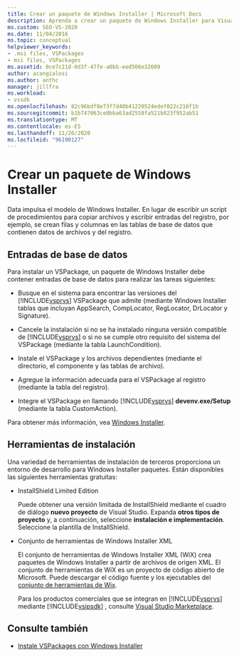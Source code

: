 ```yaml
---
title: Crear un paquete de Windows Installer | Microsoft Docs
description: Aprenda a crear un paquete de Windows Installer para Visual Studio que consta de tablas de base de datos que contienen datos de registro y archivos.
ms.custom: SEO-VS-2020
ms.date: 11/04/2016
ms.topic: conceptual
helpviewer_keywords:
- .msi files, VSPackages
- msi files, VSPackages
ms.assetid: 0ce7c21d-0d3f-47fe-a0bb-eed506e32609
author: acangialosi
ms.author: anthc
manager: jillfra
ms.workload:
- vssdk
ms.openlocfilehash: 82c96bdf8e73f7d40b41220524edef022c216f1b
ms.sourcegitcommit: b1b747063ce0bba63ad2558fa521b823f952ab51
ms.translationtype: MT
ms.contentlocale: es-ES
ms.lasthandoff: 11/26/2020
ms.locfileid: "96190127"
---
```

# <a name="author-a-windows-installer-package"></a>Crear un paquete de Windows Installer
Data impulsa el modelo de Windows Installer. En lugar de escribir un script de procedimientos para copiar archivos y escribir entradas del registro, por ejemplo, se crean filas y columnas en las tablas de base de datos que contienen datos de archivos y del registro.

## <a name="database-entries"></a>Entradas de base de datos
Para instalar un VSPackage, un paquete de Windows Installer debe contener entradas de base de datos para realizar las tareas siguientes:

- Busque en el sistema para encontrar las versiones del [!INCLUDE[vsprvs](../../code-quality/includes/vsprvs_md.md)] VSPackage que admite (mediante Windows Installer tablas que incluyan AppSearch, CompLocator, RegLocator, DrLocator y Signature).

- Cancele la instalación si no se ha instalado ninguna versión compatible de [!INCLUDE[vsprvs](../../code-quality/includes/vsprvs_md.md)] o si no se cumple otro requisito del sistema del VSPackage (mediante la tabla LaunchCondition).

- Instale el VSPackage y los archivos dependientes (mediante el directorio, el componente y las tablas de archivo).

- Agregue la información adecuada para el VSPackage al registro (mediante la tabla del registro).

- Integre el VSPackage en llamando [!INCLUDE[vsprvs](../../code-quality/includes/vsprvs_md.md)] **devenv.exe/Setup** (mediante la tabla CustomAction).

Para obtener más información, vea [Windows Installer](/windows/desktop/Msi/windows-installer-portal).

## <a name="setup-tools"></a>Herramientas de instalación
Una variedad de herramientas de instalación de terceros proporciona un entorno de desarrollo para Windows Installer paquetes. Están disponibles las siguientes herramientas gratuitas:

- InstallShield Limited Edition

   Puede obtener una versión limitada de InstallShield mediante el cuadro de diálogo **nuevo proyecto** de Visual Studio. Expanda **otros tipos de proyecto** y, a continuación, seleccione **instalación e implementación**. Seleccione la plantilla de InstallShield.

- Conjunto de herramientas de Windows Installer XML

   El conjunto de herramientas de Windows Installer XML (WiX) crea paquetes de Windows Installer a partir de archivos de origen XML. El conjunto de herramientas de WiX es un proyecto de código abierto de Microsoft. Puede descargar el código fuente y los ejecutables del [conjunto de herramientas de Wix](https://sourceforge.net/projects/wix/).

   Para los productos comerciales que se integran en [!INCLUDE[vsprvs](../../code-quality/includes/vsprvs_md.md)] mediante [!INCLUDE[vsipsdk](../../extensibility/includes/vsipsdk_md.md)] , consulte [Visual Studio Marketplace](https://marketplace.visualstudio.com/).

## <a name="see-also"></a>Consulte también
- [Instale VSPackages con Windows Installer](../../extensibility/internals/installing-vspackages-with-windows-installer.md)
